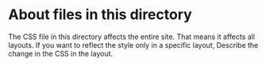About files in this directory
===

 The CSS file in this directory affects the entire site.
 That means it affects all layouts.
 If you want to reflect the style only in a specific layout,
 Describe the change in the CSS in the layout.
